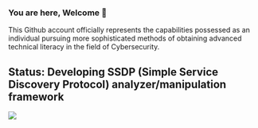 ### You are here, Welcome 👋
This Github account officially represents the capabilities possessed as an individual pursuing more sophisticated methods of obtaining advanced technical literacy in the field of Cybersecurity.

## Status: Developing SSDP (Simple Service Discovery Protocol) analyzer/manipulation framework

![](https://github.com/PlatinumVoyager/PlatinumVoyager/assets/116006542/bc3169a2-f04a-49d6-b799-0fdab40e6307)
